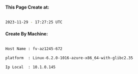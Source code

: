 
   
#### This Page Create at:

```bash

2023-11-29 - 17:27:25 UTC

```

#### Create By Machine:

```bash

Host Name : fv-az1245-672

platform  : Linux-6.2.0-1016-azure-x86_64-with-glibc2.35

Ip Local  : 10.1.0.145

```

